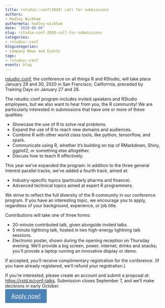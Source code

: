 ```yaml
---
title: rstudio::conf(2020) call for submissions
authors: 
- Hadley Wickham
authormeta: hadley-wickham
date: '2019-08-09'
slug: rstudio-conf-2020-call-for-submissions
categories:
- rstudio::conf
blogcategories:
- Company News and Events
tags:
- rstudio::conf
events: blog
---
```



[rstudio::conf](https://rstd.io/conf), the conference on all things R and RStudio, will take place January 29 and 30, 2020 in San Francisco, Califorrnia, preceded by Training Days on January 27 and 28.

The rstudio::conf program includes invited speakers and RStudio employees, but we also want to hear from you, the R community! We are particularly interested in submissions that have one or more of these qualities:

* Showcase the use of R to solve real problems.
* Expand the use of R to reach new domains and audiences.
* Combine R with other world class tools, like python, tensorflow, and spark.
* Communicate using R, whether it’s building on top of RMarkdown, Shiny, ggplot2, or something else altogether.
* Discuss how to teach R effectively.

This year we’ve expanded the program: in addition to the three general interest parallel tracks, we’ve added a fourth track, aimed at:

* Industry-specific topics (particularly pharma and finance).
* Advanced technical topics aimed at expert R programmers.

We strive to reflect the full diversity of the R community in our conference program. If you have an interesting topic, we encourage you to apply, regardless of your background, experience, or job title. 

Contributions will take one of three forms:

* 20-minute contributed talk, given alongside invited talks. 
* 5 minute lightning talk, hosted in two high-energy lightning talk sessions.
* Electronic poster, shown during the opening reception on Thursday evening. We’ll provide a big screen, power, internet, drinks and snacks; you’ll provide a laptop running an innovative display or demo.

If accepted, you’ll receive complimentary registration for the conference. (If you have already registered, we’ll refund your registration.)

If you’re interested, please create an account and submit a proposal at: https://rstd.io/conf-talks. Submission closes September 7, and we’ll make decisions in early October.

<a href="https://rstd.io/conf-talks" button type="button"  style= "padding: 12px 20px; border: none; font-size: 18px; border-radius: 3px; cursor: pointer; background-color: #4c83b6; color: #fff; box-shadow: 0, 1px, 3px, 0px, rgba(0,0,0,0.10);">Apply now!</a>

